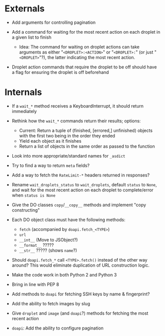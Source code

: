 # Externals

- Add arguments for controlling pagination

- Add a command for waiting for the most recent action on each droplet in a
  given list to finish
    - Idea: The command for waiting on droplet actions can take arguments as
      either "`<DROPLET>:<ACTION>`" or "`<DROPLET>:`" (or just "`<DROPLET>`"?),
      the latter indicating the most recent action.

- Droplet action commands that require the droplet to be off should have a flag
  for ensuring the droplet is off beforehand

# Internals

- If a `wait_*` method receives a KeyboardInterrupt, it should return
  immediately

- Rethink how the `wait_*` commands return their results; options:
    - Current: Return a tuple of (finished, [errored,] unfinished) objects with
      the first two being in the order they ended
    - Yield each object as it finishes
    - Return a list of objects in the same order as passed to the function

- Look into more appropriate/standard names for `_asdict`

- Try to find a way to return `meta` fields?
- Add a way to fetch the `RateLimit-*` headers returned in responses?

- Rename `wait_droplets_status` to `wait_droplets`, default `status` to `None`,
  and wait for the most recent action on each droplet to complete/error when
  `status is None`

- Give the DO classes `copy`/`__copy__` methods and implement "copy
  constructing"

- Each DO object class must have the following methods:
    - `fetch` (accompanied by `doapi.fetch_<TYPE>`)
    - `url`
    - `__int__` (Move to JSObject?)
    - `__format__` ?????
    - `__str__` ????? (shows `name`?)

- Should `doapi.fetch_*` call `<TYPE>.fetch()` instead of the other way around?
  This would eliminate duplication of URL construction logic.

- Make the code work in both Python 2 and Python 3
- Bring in line with PEP 8

- Add methods to `doapi` for fetching SSH keys by name & fingerprint?

- Add the ability to fetch images by slug

- Give `droplet` and `image` (and `doapi`?) methods for fetching the most
  recent action

- `doapi`: Add the ability to configure pagination
